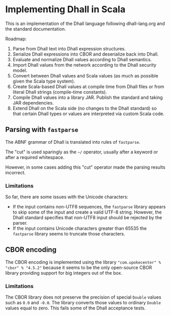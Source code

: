 # Implementing Dhall in Scala

This is an implementation of the Dhall language following dhall-lang.org and the standard documentation.

Roadmap:

1. Parse from Dhall text into Dhall expression structures.
2. Serialize Dhall expressions into CBOR and deserialize back into Dhall.
3. Evaluate and normalize Dhall values according to Dhall semantics.
4. Import Dhall values from the network according to the Dhall security model.
5. Convert between Dhall values and Scala values (as much as possible given the Scala type system).
6. Create Scala-based Dhall values at compile time from Dhall files or from literal Dhall strings (compile-time constants).
7. Compile Dhall values into a library JAR. Publish the standard and taking JAR dependencies.
8. Extend Dhall on the Scala side (no changes to the Dhall standard) so that certain Dhall types or values are interpreted via custom Scala code.

## Parsing with `fastparse`

The ABNF grammar of Dhall is translated into rules of `fastparse`.

The "cut" is used sparingly as the `~/` operator, usually after a keyword or after a required whitespace.

However, in some cases adding this "cut" operator made the parsing results incorrect.

### Limitations

So far, there are some issues with the Unicode characters:

- If the input contains non-UTF8 sequences, the `fastparse` library appears to skip some of the input and create a valid UTF-8 string. However, the Dhall standard specifies that non-UTF8 input should be rejected by the parser.
- If the input contains Unicode characters greater than 65535 the `fastparse` library seems to truncate those characters.

## CBOR encoding

The CBOR encoding is implemented using the library `"com.upokecenter" % "cbor" % "4.5.2"` because it seems to be the only open-source CBOR library providing support for big integers out of the box.

### Limitations

The CBOR library does not preserve the precision of special `Double` values such as `0.0` and `-0.0`. The library converts those values to ordinary `Double` values equal to zero. This fails some of the Dhall acceptance tests.

